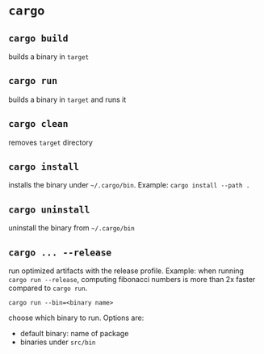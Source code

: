 # `cargo`

## `cargo build`

builds a binary in `target`

## `cargo run`

 builds a binary in `target` and runs it

## `cargo clean`

 removes `target` directory

## `cargo install`

 installs the binary under `~/.cargo/bin`. Example: `cargo install --path .`

## `cargo uninstall`

 uninstall the binary from `~/.cargo/bin`

## `cargo ... --release`

 run optimized artifacts with the release profile. Example: when running
 `cargo run --release`, computing fibonacci numbers is more than 2x faster compared to
 `cargo run`.

 `cargo run --bin=<binary name>`

 choose which binary to run. Options are: 
  - default binary: name of package
  - binaries under `src/bin`
